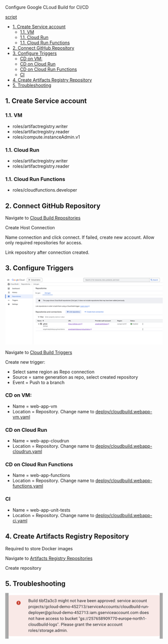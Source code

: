 Configure Google CLoud Build for CI/CD

[script](../scripts/cicd.sh)

- [1. Create Service account](#1-create-service-account)
  - [1.1. VM](#11-vm)
  - [1.1. Cloud Run](#11-cloud-run)
  - [1.1. Cloud Run Functions](#11-cloud-run-functions)
- [2. Connect GitHub Repository](#2-connect-github-repository)
- [3. Configure Triggers](#3-configure-triggers)
  - [CD on VM:](#cd-on-vm)
  - [CD on Cloud Run](#cd-on-cloud-run)
  - [CD on Cloud Run Functions](#cd-on-cloud-run-functions)
  - [CI](#ci)
- [4. Create Artifacts Registry Repository](#4-create-artifacts-registry-repository)
- [5. Troubleshooting](#5-troubleshooting)


## 1. Create Service account

### 1.1. VM
- roles/artifactregistry.writer
- roles/artifactregistry.reader
- roles/compute.instanceAdmin.v1

### 1.1. Cloud Run
- roles/artifactregistry.writer
- roles/artifactregistry.reader

### 1.1. Cloud Run Functions
- roles/cloudfunctions.developer

## 2. Connect GitHub Repository

Navigate to [Cloud Build Repositories](https://console.cloud.google.com/cloud-build/repositories)

Create Host Connection

Name connection and click connect. If failed, create new account.
Allow only required repositories for access.

Link repository after  connection created.

## 3. Configure Triggers

![alt text](assets/image-100.png)

Navigate to [Cloud Build Triggers](https://console.cloud.google.com/cloud-build/triggers)

Create new trigger:
- Select same region as Repo connection
- Source = same generation as repo, select created repository
- Event = Push to a branch

### CD on VM:
- Name = web-app-vm
- Location = Repository. Change name to [deploy/cloudbuild.webapp-vm.yaml](../deploy/cloudbuild.webapp-vm.yaml)

### CD on Cloud Run
- Name = web-app-cloudrun
- Location = Repository. Change name to [deploy/cloudbuild.webapp-cloudrun.yaml](../deploy/cloudbuild.webapp-cloudrun.yaml)

### CD on Cloud Run Functions
- Name = web-app-functions
- Location = Repository. Change name to [deploy/cloudbuild.webapp-functions.yaml](../deploy/cloudbuild.webapp-functions.yaml)

### CI
- Name = web-app-unit-tests
- Location = Repository. Change name to [deploy/cloudbuild.webapp-ci.yaml](../deploy/cloudbuild.webapp-ci.yaml)

## 4. Create Artifacts Registry Repository

Required to store Docker images

Navigate to [Artifacts Registry Repositories](https://console.cloud.google.com/artifacts)

Create repository

## 5. Troubleshooting

![alt text](assets/ci-error.png)
